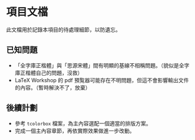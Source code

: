 # 項目文檔

此文檔用於記錄本項目的待處理細節，以防遺忘。

## 已知問題

- 「全字庫正楷體」與「思源宋體」間有明顯的基線不相稱問題。（貌似是全字庫正楷體自己的問題，沒救）
- LaTeX Workshop 的 pdf 預覧器可能存在不明問題，但這不會影響輸出文件的內容。（暫時解決不了，放棄）

## 後續計劃

- 參考 `tcolorbox` 檔案，為主內容選配一個適當的排版方案。
- 完成一個主內容章節，再依實際效果做進一步改動。
